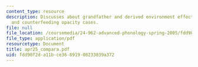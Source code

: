 ```yaml
---
content_type: resource
description: Discusses about grandfather and derived environment effects on linguistic,
  and counterfeeding opacity cases.
file: null
file_location: /coursemedia/24-962-advanced-phonology-spring-2005/fdd90f2da11bce36891908233039a372_apr25_compara.pdf
file_type: application/pdf
resourcetype: Document
title: apr25_compara.pdf
uid: fdd90f2d-a11b-ce36-8919-08233039a372
---
```

